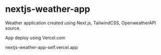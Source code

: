 # nextjs-weather-app

Weather application created using Next.js, TailwindCSS, OpenweatherAPI source.

App deploy using Vercel.com

nextjs-weather-app-self.vercel.app

